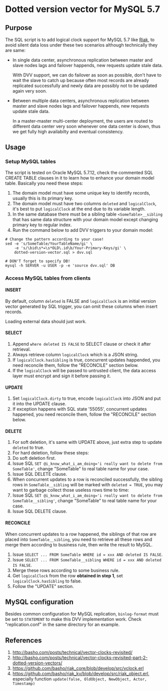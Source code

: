 # Dotted version vector for MySQL 5.7

## Purpose

The SQL script is to add logical clock support for MySQL 5.7 like
[Riak](http://basho.com/products/riak-kv/), to avoid silent data loss
under these two scenarios although technically they are same:

* In single data center, asynchronous replication between master and
  slave nodes lags and failover happends, new requests update stale data.

  With DVV support, we can do failover as soon as possible, don't have to
  wait the slave to catch up because often most records are already
  replicated successfully and newly data are possibly not to be updated
  again very soon.

* Between multiple data centers, asynchronous replication between
  master and slave nodes lags and failover happends, new requests update
  stale data.

  In a master-master multi-center deployment, the users are routed to
  different data center very soon whenever one data center is down, thus
  we get fully high availabilty and eventual consistency.

## Usage

### Setup MySQL tables

The script is tested on Oracle MySQL 5.7.12, check the commented SQL
CREATE TABLE clauses in it to learn how to enhance your domain model
table. Basically you need these steps:

1. The domain model must have some unique key to identify records,
   usually this is its primary key.
2. The domain model must have two columns `deleted` and `logicalClock`,
   it's best to put `logicalClock` at the end due to its variable length.
3. In the same database there must be a sibling table `<SomeTable>__sibling`
   that has same data structure with your domain model except changing
   primary key to regular index.
4. Run the command below to add DVV triggers to your domain model:

```
# Change the pattern according to your case!
sed -e 's/SomeTable/YourTableName/gi' \
    -e 's/\bid\s*=\s*OLD\.id\b/Your-Primary-Keys/gi' \
    dotted-version-vector.sql > dvv.sql

# DON'T forget to specify DB!
mysql -h SERVER -u USER -p -e 'source dvv.sql' DB
```

### Access MySQL tables from clients

#### INSERT

By default, column `deleted` is FALSE and `logicalClock` is an
initial version vector generated by SQL trigger, you can omit
these columns when insert records.

Loading external data should just work.

#### SELECT

1. Append `where deleted IS FALSE` to SELECT clause or check it after
   retrieval.
2. Always retrieve column `logicalClock` which is a JSON string.
3. If `logicalClock.hasSibling` is true, concurrent updates happended,
   you need reconcile them, follow the "RECONCILE" section below.
4. If the `logicalClock` will be passed to untrusted client, the
   data access layer must encrypt and sign it before passing it.

#### UPDATE

1. Set `logicalClock.dirty` to true, encode `logicalClock` into JSON and
   put it into the UPDATE clause.
2. If exception happens with SQL state '55055', concurrent updates
   happened, you need reconcile them, follow the "RECONCILE" section
   below.

#### DELETE

1. For soft deletion, it's same with UPDATE above, just extra step to
   update `deleted` to true.
2. For hard deletion, follow these steps:
  1. Do soft deletion first.
  2. Issue SQL `SET @i_know_what_i_am_doing='i really want to delete from SomeTable'`,
     change "SomeTable" to real table name for your case.
  3. Issue SQL DELETE clause.
3. When concurrent updates to a row is reconciled successfully, the
   sibling rows in `SomeTable__sibling` will be marked with `deleted = TRUE`,
   you may want to garbage collect those useless rows time to time:
  1. Issue SQL `SET @i_know_what_i_am_doing='i really want to delete from SomeTable__sibling'`,
     change "SomeTable" to real table name for your case.
  2. Issue SQL DELETE clause.

#### RECONCILE

When concurrent updates to a row happened, the siblings of that row are
placed into `SomeTable__sibling`, you need to retrieve all these rows
and merge them according to business rule, then write the result to
MySQL.

1. Issue `SELECT ... FROM SomeTable WHERE id = xxx AND deleted IS FALSE`.
2. Issue `SELECT ... FROM SomeTable__sibling WHERE id = xxx AND deleted IS FALSE`.
3. Merge these rows according to some business rule.
4. Get `logicalClock` from the row **obtained in step 1**, set `logicalClock.hasSibling` to false.
5. Follow the "UPDATE" section.

## MySQL configuration

Besides common configuration for MySQL replication, `binlog-format` must be
set to `STATEMENT` to make this DVV implementation work. Check "replication.conf"
in the same directory for an example.

## References

1. http://basho.com/posts/technical/vector-clocks-revisited/
2. http://basho.com/posts/technical/vector-clocks-revisited-part-2-dotted-version-vectors/
3. https://github.com/basho/riak_core/blob/develop/src/vclock.erl
4. https://github.com/basho/riak_kv/blob/develop/src/riak_object.erl, especially function `update(false, OldObject, NewObject, Actor, Timestamp)`

